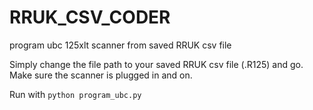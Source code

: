 # RRUK_CSV_CODER
program ubc 125xlt scanner from saved RRUK csv file 

Simply change the file path to your saved RRUK csv file (.R125) and go. Make sure the scanner is plugged in and on.

Run with `python program_ubc.py`